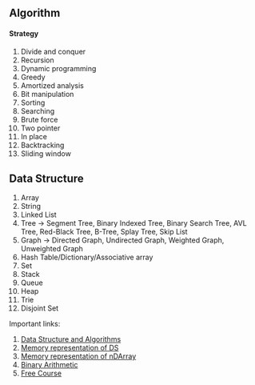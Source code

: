 ## Algorithm
#### Strategy
1. Divide and conquer
2. Recursion
3. Dynamic programming
4. Greedy
5. Amortized analysis
6. Bit manipulation
7. Sorting
8. Searching
9. Brute force
10. Two pointer
11. In place
12. Backtracking
13. Sliding window

## Data Structure
1. Array
2. String
3. Linked List
4. Tree -> Segment Tree, Binary Indexed Tree, Binary Search Tree, AVL Tree, Red-Black Tree, B-Tree, Splay Tree, Skip List
5. Graph -> Directed Graph, Undirected Graph, Weighted Graph, Unweighted Graph
6. Hash Table/Dictionary/Associative array
7. Set
8. Stack
9. Queue
10. Heap
11. Trie
12. Disjoint Set


Important links:
1. [Data Structure and Algorithms](https://www.youtube.com/watch?v=0IAPZzGSbME&list=PLDN4rrl48XKpZkf03iYFl-O29szjTrs_O)
2. [Memory representation of DS](https://www.youtube.com/watch?v=fVVrfJM4JeY&t=61s)
3. [Memory representation of nDArray](https://dzone.com/articles/memory-layout-of-multi-dimensional-arrays-1)
4. [Binary Arithmetic](https://www.youtube.com/watch?v=-f6fjBhu8eA)
5. [Free Course](https://www.enjoyalgorithms.com/)
